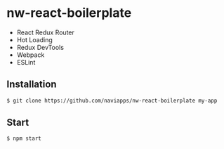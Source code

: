 # nw-react-boilerplate

* React Redux Router
* Hot Loading
* Redux DevTools
* Webpack
* ESLint

## Installation

```sh
$ git clone https://github.com/naviapps/nw-react-boilerplate my-app
```

## Start

```sh
$ npm start
```
